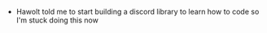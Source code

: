 * Hawolt told me to start building a discord library to learn how to code so I'm stuck doing this now
